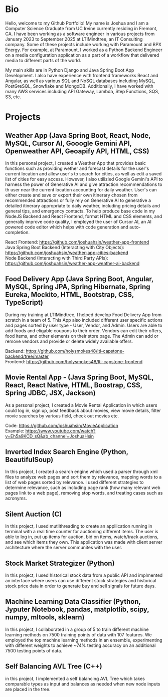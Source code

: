 # Bio
Hello, welcome to my Github Portfolio! My name is Joshua and I am a Computer Science Graduate from UC Irvine currently residing in Fremont, CA. I have been working as a software engineer in various projects from January 2023 to September 2025 at LTIMindtree, an IT Consulting company. Some of these projects include working with Paramount and BPX Energy. For example, at Paramount, I worked as a Python Backend Engineer on a media configuration application as a part of a workflow that delivered media to different parts of the world. 

My main skills are in Python Django and Java Spring Boot App Development. I also have experience with frontend frameworks React and Angular, as well as various SQL and NoSQL databases including MySQL, PostGreSQL, Snowflake and MongoDB. Additionally, I have worked with many AWS services including API Gateway, Lambda, Step Functions, SQS, S3, etc.

# Projects
## Weather App (Java Spring Boot, React, Node, MySQL, Cursor AI, Gooogle Gemini API, Openweather API, Geoapify API, HTML, CSS)
In this personal project, I created a Weather App that provides basic functions such as providing wether and forecast details for the user's current location and allow user's to search for cities, as well as edit a saved list of cities for easy access. However, I also utilizied Google Gemini's API to harness the power of Generative AI and give attraction recommendations to th user near the current location accounting for daily weather. User's can either create and save or export their own itinerary chosen from recommended attractions or fully rely on Generative AI to generative a detailed itinerary appropriate to daily weather, including pricing details and general tips, and emergency contacts. To help produce base code in my NodeJS Backend and React Frontend, format HTML and CSS elements, and generally improve code quality, I employed the user of Cursor AI, an AI powered code editor which helps with code generation and auto-completion.

React Frontend: https://github.com/joshuahsin/weather-app-frontend
<br>
Java Spring Boot Backend (Interacting with City Objects): https://github.com/joshuahsin/weather-app-cities-backend
<br>
Node Backend (Interacting with Third Party APIs): https://github.com/joshuahsin/weather-app-weather-ai-backend

## Food Delivery App (Java Spring Boot, Angular, MySQL, Spring JPA, Spring Hibernate, Spring Eureka, Mockito, HTML, Bootstrap, CSS, TypeScript)
During my training at LTIMindtree, I helped develop Food Delivery App from scratch in a team of 5. This App also included different user specific actions and pages sorted by user type - User, Vendor, and Admin. Users are able to add foods and eligable coupons to their order. Vendors can edit their offers, food items, and other elements on their store page. The Admin can add or remove vendors and provide or delete widely available offers.

Backend: https://github.com/holysmokes48/lti-capstone-backend/tree/master
<br>
Frontend: https://github.com/holysmokes48/lti-capstone-frontend

## Movie Rental App - (Java Spring Boot, MySQL, React, React Native, HTML, Boostrap, CSS, Spring JDBC, JSX, Jackson)
As a personal project, I created a Movie Rental Application in which users could log in, sign up, post feedback about movies, view movie details, filter movie searches by various field, check out movies etc.

Code: https://github.com/joshuahsin/MovieApplication
<br>
Example: https://www.youtube.com/watch?v=Eh5a9KCD_sQ&ab_channel=JoshuaHsin 

## Inverted Index Search Engine (Python, BeautifulSoup)
In this project, I created a search engine which used a parser through xml files to analyze web pages and sort them by relevance, mapping words to a list of web pages sorted by relevance. I used different strategies to determine relevance, such as including page rank (how many relevant web pages link to a web page), removing stop words, and treating cases such as acronyms.

## Silent Auction (C)
In this project, I used mutlithreading to create an appllication running in terminal with a real time counter for auctioning different items. The user is able to log in, put up items for auction, bid on items, watch/track auctions, and see which items they own. This application was made with client server architecture where the server communites with the user.

## Stock Market Strategizer (Python)
In this project, I used historical stock data from a public API and implmented an interface where users can use different stock strategies and historical stock price data in order to generate buy and sell signals for future days.

## Machine Learning Data Classifier (Python, Jyputer Notebook, pandas, matplotlib, scipy, numpy, mltools, sklearn)
In this project, I collaborated in a group of 5 to train different machine learning methods on 7500 training points of data with 107 features. We employed the top machine learning methods in an ensemble, experimenting with different weights to achieve ~74% testing accuracy on an additional 7500 testing points of data.

## Self Balancing AVL Tree (C++)
in this project, I implemented a self balancing AVL Tree which takes comparable types as input and balances as needed when new node inputs are placed in the tree.
